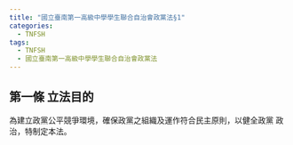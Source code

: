 ```yaml
---
title: "國立臺南第一高級中學學生聯合自治會政黨法§1"
categories:
  - TNFSH
tags:
  - TNFSH
  - 國立臺南第一高級中學學生聯合自治會政黨法
---
```


## 第一條 立法目的
  為建立政黨公平競爭環境，確保政黨之組織及運作符合民主原則，以健全政黨
政治，特制定本法。